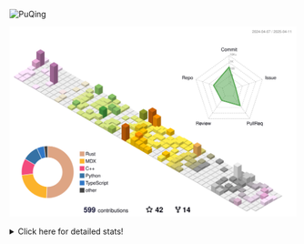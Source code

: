 ![PuQing](https://user-images.githubusercontent.com/27223114/171565019-9a56fae6-b08b-421f-99db-7e830da42371.png)

![](./profile-3d-contrib/profile-season-animate.svg)

<details>
<summary>Click here for detailed stats!</summary>

<!--START_SECTION:waka-->
![Lines of code](https://img.shields.io/badge/From%20Hello%20World%20I%27ve%20Written-1.9%20million%20lines%20of%20code-blue)

**🐱 My GitHub Data** 

> 📦 440.4 kB Used in GitHub's Storage 
 > 
> 🏆 136 Contributions in the Year 2025
 > 
> 🚫 Not Opted to Hire
 > 
> 📜 45 Public Repositories 
 > 
> 🔑 33 Private Repositories 
 > 
**I'm an Early 🐤** 

```text
🌞 Morning                661 commits         ██░░░░░░░░░░░░░░░░░░░░░░░   08.06 % 
🌆 Daytime                3491 commits        ███████████░░░░░░░░░░░░░░   42.59 % 
🌃 Evening                1881 commits        ██████░░░░░░░░░░░░░░░░░░░   22.95 % 
🌙 Night                  2163 commits        ███████░░░░░░░░░░░░░░░░░░   26.39 % 
```


📊 **This Week I Spent My Time On** 

```text
💬 Programming Languages: 
Other                    9 hrs 50 mins       █████░░░░░░░░░░░░░░░░░░░░   20.41 % 
CLI                      7 hrs 30 mins       ████░░░░░░░░░░░░░░░░░░░░░   15.56 % 
Python                   4 hrs 26 mins       ██░░░░░░░░░░░░░░░░░░░░░░░   09.21 % 
TeX                      4 hrs 23 mins       ██░░░░░░░░░░░░░░░░░░░░░░░   09.11 % 
Markdown                 4 hrs 12 mins       ██░░░░░░░░░░░░░░░░░░░░░░░   08.73 % 

🔥 Editors: 
Arc                      18 hrs 36 mins      ██████████░░░░░░░░░░░░░░░   38.59 % 
VS Code                  12 hrs 55 mins      ███████░░░░░░░░░░░░░░░░░░   26.81 % 
Ghostty                  7 hrs 30 mins       ████░░░░░░░░░░░░░░░░░░░░░   15.56 % 
Obsidian                 4 hrs 10 mins       ██░░░░░░░░░░░░░░░░░░░░░░░   08.66 % 
Telegram                 2 hrs 27 mins       █░░░░░░░░░░░░░░░░░░░░░░░░   05.11 % 

💻 Operating System: 
Mac                      40 hrs 18 mins      █████████████████████░░░░   83.56 % 
WSL                      4 hrs 48 mins       ██░░░░░░░░░░░░░░░░░░░░░░░   09.97 % 
Linux                    3 hrs 7 mins        ██░░░░░░░░░░░░░░░░░░░░░░░   06.47 % 
```


<!--END_SECTION:waka-->
</details>
